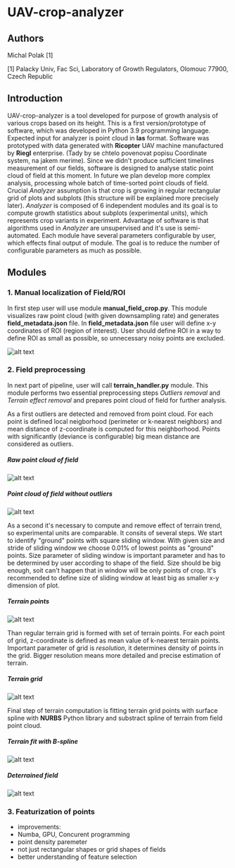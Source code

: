 # UAV-crop-analyzer

## Authors
Michal Polak [1]

[1] Palacky Univ, Fac Sci, Laboratory of Growth Regulators, Olomouc 77900, Czech Republic

## Introduction

UAV-crop-analyzer is a tool developed for purpose of growth analysis of various crops based on its height. This is a first version/prototype of software, which was developed in Python 3.9 programming language. Expected input for analyzer is point cloud in **las** format. Software was prototyped with data generated with **Ricopter** UAV machine manufactured by **Riegl** enterprise. (Tady by se chtelo povenovat popisu Coordinate system, na jakem merime). Since we didn't produce sufficient timelines measurement of our fields, software is designed to analyse static point cloud of field at this moment. In future we plan develop more complex analysis, processing whole batch of time-sorted point clouds of field. Crucial *Analyzer* assumption is that crop is growing in regular rectangular grid of plots and subplots (this structure will be explained more precisely later). *Analyzer* is composed of 6 independent modules and its goal is to compute growth statistics about subplots (experimental units), which represents crop variants in experiment. Advantage of software is that algorithms used in *Analyzer* are unsupervised and it's use is semi-automated. Each module have several parameters configurable by user, which effects final output of module. The goal is to reduce the number of configurable parameters as much as possible.


## Modules

### 1. Manual localization of Field/ROI
In first step user will use module **manual_field_crop.py**. This module visualizes raw point cloud (with given downsampling rate) and generates **field_metadata.json** file. In **field_metadata.json** file user will define x-y coordinates of ROI (region of interest). User should define ROI in a way to define ROI as small as possible, so unnecessary noisy points are excluded.

![alt text](https://github.com/UPOL-Plant-phenotyping-research-group/UAV-crop-analyzer/blob/main/readme_images/ROI.png?raw=true)

### 2. Field preprocessing
In next part of pipeline, user will call **terrain_handler.py** module. This module performs two essential preprocessing steps *Outliers removal* and *Terrain effect removal* and prepares point cloud of field for further analysis.

As a first outliers are detected and removed from point cloud. For each point is defined local neigborhood (perimeter or k-nearest neighbors) and mean distance of z-coordinate is computed for this neighborhood. Points with significantly (deviance is configurable) big mean distance are considered as outliers.

##### Raw point cloud of field
![alt text](https://github.com/UPOL-Plant-phenotyping-research-group/UAV-crop-analyzer/blob/main/readme_images/field.png?raw=true)

##### Point cloud of field without outliers
![alt text](https://github.com/UPOL-Plant-phenotyping-research-group/UAV-crop-analyzer/blob/main/readme_images/clean_field.png?raw=true)

As a second it's necessary to compute and remove effect of terrain trend, so experimental units are comparable. It consits of several steps. We start to identify "ground" points with square sliding window. With given size and stride of sliding window we choose 0.01% of lowest points as "ground" points. Size parameter of sliding window is important parameter and has to be determined by user according to shape of the field. Size should be big enough, soit can't happen that in window will be only points of crop. It's recommended to define size of sliding window at least big as smaller x-y dimension of plot.

##### Terrain points
![alt text](https://github.com/UPOL-Plant-phenotyping-research-group/UAV-crop-analyzer/blob/main/readme_images/terrain_points.png?raw=true)

Than regular terrain grid is formed with set of terrain points. For each point of grid, z-coordinate is defined as mean value of k-nearest terrain points. Important parameter of grid is *resolution*, it determines density of points in the grid. Bigger resolution means more detailed and precise estimation of terrain.

##### Terrain grid
![alt text](https://github.com/UPOL-Plant-phenotyping-research-group/UAV-crop-analyzer/blob/main/readme_images/terrain_points.png?raw=true)

Final step of terrain computation is fitting terrain grid points with surface spline with **NURBS** Python library and substract spline of terrain from field point cloud.

##### Terrain fit with B-spline
![alt text](https://github.com/UPOL-Plant-phenotyping-research-group/UAV-crop-analyzer/blob/main/readme_images/terrain_spline.png?raw=true)

##### Deterrained field
![alt text](https://github.com/UPOL-Plant-phenotyping-research-group/UAV-crop-analyzer/blob/main/readme_images/deterrained_field.png?raw=true)

### 3. Featurization of points



- improvements:
-   Numba, GPU, Concurent programming
-   point density paremeter
-   not just rectangular shapes or grid shapes of fields
-   better understanding of feature selection
